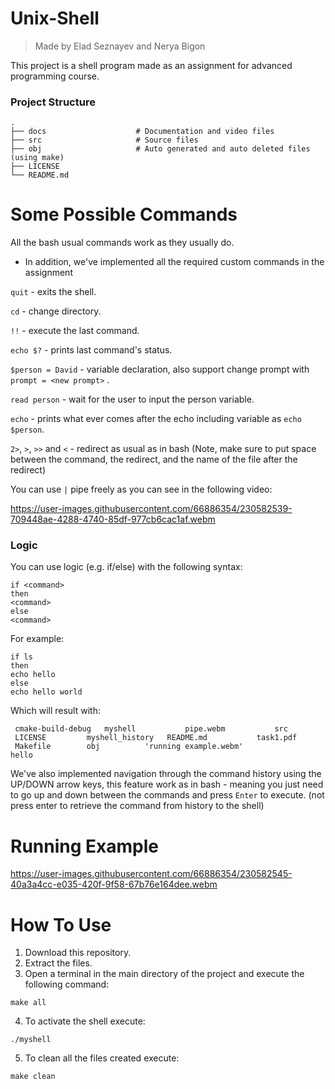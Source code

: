 # Unix-Shell
> Made by Elad Seznayev and Nerya Bigon


This project is a shell program made as an assignment for advanced programming course.

### Project Structure

    .
    ├── docs                    # Documentation and video files 
    ├── src                     # Source files
    ├── obj                     # Auto generated and auto deleted files (using make)
    ├── LICENSE
    └── README.md

# Some Possible Commands

All the bash usual commands work as they usually do.
- In addition, we've implemented all the required custom commands in the assignment

`quit` - exits the shell.

`cd` - change directory.  

`!!` - execute the last command.

`echo $?` - prints last command's status.

`$person = David` - variable declaration, also support change prompt with `prompt = <new prompt>` .

`read person` - wait for the user to input the person variable.

`echo` - prints what ever comes after the echo including variable as `echo $person`.

 `2>`, `>`, `>>` and `<` - redirect as usual as in bash (Note, make sure to put space between the command, the redirect, and the name of the file after the redirect)

You can use `|` pipe freely as you can see in the following video:    

https://user-images.githubusercontent.com/66886354/230582539-709448ae-4288-4740-85df-977cb6cac1af.webm  

   
     
      
### Logic
You can use logic (e.g. if/else) with the following syntax:

``` 
if <command>
then
<command>
else
<command>
```
For example:  
```
if ls
then
echo hello
else
echo hello world
```
Which will result with:
```
 cmake-build-debug   myshell	       pipe.webm	       src
 LICENSE	     myshell_history   README.md	       task1.pdf
 Makefile	     obj	      'running example.webm'
hello
```
We've also implemented navigation through the command history using the UP/DOWN arrow keys, this feature work as in bash - meaning you just need to go up and down between the commands and press `Enter` to execute. (not press enter to retrieve the command from history to the shell)

# Running Example

https://user-images.githubusercontent.com/66886354/230582545-40a3a4cc-e035-420f-9f58-67b76e164dee.webm



# How To Use
1. Download this repository.
2. Extract the files.
3. Open a terminal in the main directory of the project and execute the following command:
```
make all
```
4. To activate the shell execute:
```
./myshell
```

5. To clean all the files created execute:
```
make clean
```

